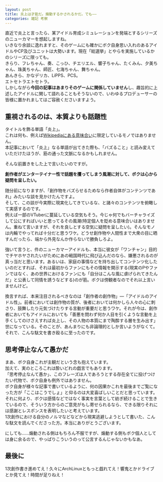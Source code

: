 ```yaml
---
layout: post
title: 炎上は才能だ。煽動するかされるかだ。でも――
categories: 雑記 考察
---
```


直近で炎上と言ったら、某アイドル育成シミュレーションを発端とするシリーズのニューカマーを想起しますね。  
いきなり余談に逸れますと、そのゲームにも確かにボク自身思い入れのあるアイドルやCP及びユニットは大勢います。現在「総選挙」とやらを実施しているかのシリーズに限っても。  
きらり、フレちゃん、奏、こっひ、チエリエル、響子ちゃん、たくみん、夕美ちゃん、珠美ちゃん、師匠、七海ちゃん、舞ちゃん。  
あんきら、かなデリカ、LiPPS、PCS。  
エトセトラエトセトラ。  
しかしながら**今回の記事はあまりそのゲームに関係していません**し、趣旨的に上述したアイドルに関して語れることもそうないので、いわゆるプロデューサーの皆様に置かれましてはご容赦くださいますよう。  

## 重視されるのは、本質よりも話題性

タイトルを飾る単語「炎上」。  
これは何も、例えば[Wikipediaにある意味合い](https://ja.wikipedia.org/wiki/%e7%82%8e%e4%b8%8a_%28%e3%83%8d%e3%83%83%e3%83%88%e7%94%a8%e8%aa%9e%29)に限定しているモノではありません。  
本記事において「炎上」なる単語が出てきた際も、「バズること」と読み変えていただけたほうが、筋の通った文脈になるかもしれません。  

そんな前置きをした上で言いたいのですが。

**創作者がエンターテイナー性で話題を攫ってしまう風潮に対して、ボクは心から疑問を呈したい。**

随分前になりますが、「創作物をバズらせるためなら作者自体がコンテンツであれ」みたいな談を見かけたんですよ。  
そして、この談が今実際に現実化してきているな、と諸々のコンテンツを俯瞰して実感するのです。  
例えば一部のVTuberに蔓延している空気もそう。今じゃ何でもバーチャライズして公にすればいいと思ってるその風潮(特定個人を貶める意味合いはありません。重ねて言いますが、それを良しとする空気に疑問を呈したい)。そんなモノは内輪でやってれば十分だと思うワケ。どうせ創作物や人間性まで大衆の目に晒すんだったら、端から外見なんか作らないで勝負しろよ。  

強いて言うと、件のニューカマーアイドルも、本当に彼女が「ワンチャン」目的でチヤホヤされたいがためにあの戦国時代に飛び込んだのなら、嫌悪されるのが真っ当だと思います。あるいは、家庭の事情などを持ち出してコンテンツ化したいのだとすれば、それは最初からファンにもその情報を開示する(現実のPやファンではなく、あの世界におけるファンにも「自分はこんな風に虐げられてきたんだ」と公表して同情を誘うなどする)のが筋。ボクは傍観者なのでそれ以上言いませんけど。  

換言すれば、本来注目されるべきなのは「創作者の創作物」―「アイドルのアイドル性」。前者においては創作物の質が、後者においては何かしら人々の心に刺さり、鼓舞したり元気づけたりする言動が重要だと思うワケ。それが今は、創作者においてもアイドルにおいても「善悪を問わず何か人目を引くような言動を上手くしてのけさえすれば炎上し、その人物の本質にまで陶酔する層を生み出す」世になっている。そのことが、あんまりにも非論理的としか言いようがなくて。  
それで、こんな駄文を書き殴るに至ったのです。

## 思考停止なんて愚かだ

まあ、ボク自身これが主観だという念も抱えています。  
加えて、実のところこれは酔いどれの戯言でもあります。  
「思考停止なんて愚か」、このフレーズは人であろうとする存在全てに投げつけたい代物で、ボク自身も例外ではありません。  
ボク自身が様々な記事で書いているように、何の因果かこれを最後までご覧になった方が「ここはこうでしょ」と仰るのは大変喜ばしいことだと思っています。  
それに何より、ボクは感情などではなく事実を言葉として紡ぎ続けることで生きているので、そういう方からのご意見がもし寄せられるなら、できる限りそれには感謝とレスポンスを表明したいと考えています。  
1次創作における自分のノルマなどなどから現実逃避しようとして書いた、こんな駄文を読んでくださった方。本当にありがとうございます。

にしても……煽動される側はもちろん不服ですが、煽動する側もボク個人としては身に余るので、やっぱりこういうのって公言するんじゃないかもなあ。

## 最後に

1次創作書き進めてえ！久々にArchLinuxともっと戯れてえ！響鬼とかドライブとか見てえ！時間が足りねえ！
